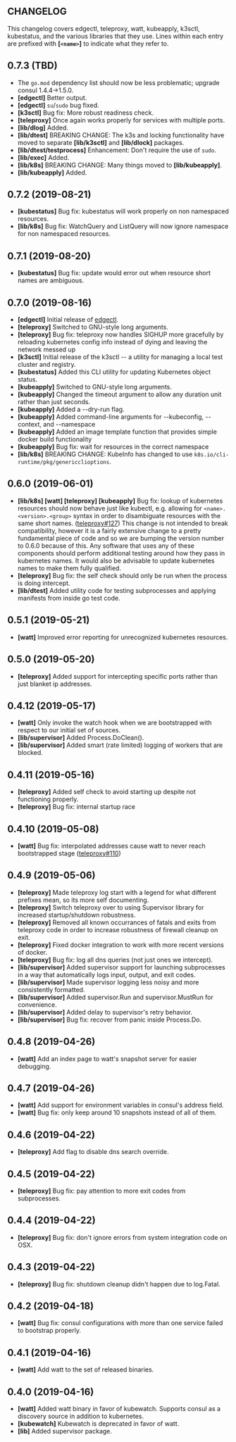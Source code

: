 ## CHANGELOG

This changelog covers edgectl, teleproxy, watt, kubeapply, k3sctl,
kubestatus, and the various libraries that they use.  Lines within
each entry are prefixed with <b>[`<name>`]</b> to indicate what they
refer to.

## 0.7.3 (TBD)

 * The `go.mod` dependency list should now be less problematic; upgrade consul 1.4.4→1.5.0.
 * <b>[edgectl]</b> Better output.
 * <b>[edgectl]</b> `su`/`sudo` bug fixed.
 * <b>[k3sctl]</b> Bug fix: More robust readiness check.
 * <b>[teleproxy]</b> Once again works properly for services with multiple ports.
 * <b>[lib/dlog]</b> Added.
 * <b>[lib/dtest]</b> BREAKING CHANGE: The k3s and locking functionality have moved to separate <b>[lib/k3sctl]</b> and <b>[lib/dlock]</b> packages.
 * <b>[lib/dtest/testprocess]</b> Enhancement: Don't require the use of `sudo`.
 * <b>[lib/exec]</b> Added.
 * <b>[lib/k8s]</b> BREAKING CHANGE: Many things moved to <b>[lib/kubeapply]</b>.
 * <b>[lib/kubeapply]</b> Added.

## 0.7.2 (2019-08-21)

 * <b>[kubestatus]</b> Bug fix: kubestatus will work properly on non namespaced resources.
 * <b>[lib/k8s]</b> Bug fix: WatchQuery and ListQuery will now ignore namespace for non namespaced resources.

## 0.7.1 (2019-08-20)

 * <b>[kubestatus]</b> Bug fix: update would error out when resource short names are ambiguous.

## 0.7.0 (2019-08-16)

 * <b>[edgectl]</b> Initial release of [edgectl](docs/edgectl.md).
 * <b>[teleproxy]</b> Switched to GNU-style long arguments.
 * <b>[teleproxy]</b> Bug fix: teleproxy now handles SIGHUP more gracefully by reloading kubernetes config info instead of dying and leaving the network messed up
 * <b>[k3sctl]</b> Initial release of the k3sctl -- a utility for managing a local test cluster and registry.
 * <b>[kubestatus]</b> Added this CLI utility for updating Kubernetes object status.
 * <b>[kubeapply]</b> Switched to GNU-style long arguments.
 * <b>[kubeapply]</b> Changed the timeout argument to allow any duration unit rather than just seconds.
 * <b>[kubeapply]</b> Added a --dry-run flag.
 * <b>[kubeapply]</b> Added command-line arguments for --kubeconfig, --context, and --namespace
 * <b>[kubeapply]</b> Added an image template function that provides simple docker build functionality
 * <b>[kubeapply]</b> Bug fix: wait for resources in the correct namespace
 * <b>[lib/k8s]</b> BREAKING CHANGE: KubeInfo has changed to use `k8s.io/cli-runtime/pkg/genericclioptions`.

## 0.6.0 (2019-06-01)

 * <b>[lib/k8s] [watt] [teleproxy] [kubeapply]</b> Bug fix: lookup of kubernetes resources should now behave just like kubectl, e.g. allowing for `<name>.<version>.<group>` syntax in order to disambiguate resources with the same short names. ([teleproxy#127](https://github.com/datawire/teleproxy/issues/127)) This change is not intended to break compatibility, however it is a fairly extensive change to a pretty fundamental piece of code and so we are bumping the version number to 0.6.0 because of this. Any software that uses any of these components should perform additional testing around how they pass in kubernetes names. It would also be advisable to update kubernetes names to make them fully qualified.
 * <b>[teleproxy]</b> Bug fix: the self check should only be run when the process is doing intercept.
 * <b>[lib/dtest]</b> Added utility code for testing subprocesses and applying manifests from inside go test code.

## 0.5.1 (2019-05-21)

 * <b>[watt]</b> Improved error reporting for unrecognized kubernetes resources.

## 0.5.0 (2019-05-20)

 * <b>[teleproxy]</b> Added support for intercepting specific ports rather than just blanket ip addresses.

## 0.4.12 (2019-05-17)

 * <b>[watt]</b> Only invoke the watch hook when we are bootstrapped with respect to our initial set of sources.
 * <b>[lib/supervisor]</b> Added Process.DoClean().
 * <b>[lib/supervisor]</b> Added smart (rate limited) logging of workers that are blocked.

## 0.4.11 (2019-05-16)

 * <b>[teleproxy]</b> Added self check to avoid starting up despite not functioning properly.
 * <b>[teleproxy]</b> Bug fix: internal startup race

## 0.4.10 (2019-05-08)

 * <b>[watt]</b> Bug fix: interpolated addresses cause watt to never reach bootstrapped stage ([teleproxy#110](https://github.com/datawire/teleproxy/issues/110))

## 0.4.9 (2019-05-06)

 * <b>[teleproxy]</b> Made teleproxy log start with a legend for what different prefixes mean, so its more self documenting.
 * <b>[teleproxy]</b> Switch teleproxy over to using Supervisor library for increased startup/shutdown robustness.
 * <b>[teleproxy]</b> Removed all known occurrances of fatals and exits from teleproxy code in order to increase robustness of firewall cleanup on exit.
 * <b>[teleproxy]</b> Fixed docker integration to work with more recent versions of docker.
 * <b>[teleproxy]</b> Bug fix: log all dns queries (not just ones we intercept).
 * <b>[lib/supervisor]</b> Added supervisor support for launching subprocesses in a way that automatically logs input, output, and exit codes.
 * <b>[lib/supervisor]</b> Made supervisor logging less noisy and more consistently formatted.
 * <b>[lib/supervisor]</b> Added supervisor.Run and supervisor.MustRun for convenience.
 * <b>[lib/supervisor]</b> Added delay to supervisor's retry behavior.
 * <b>[lib/supervisor]</b> Bug fix: recover from panic inside Process.Do.

## 0.4.8 (2019-04-26)

 * <b>[watt]</b> Add an index page to watt's snapshot server for easier debugging.

## 0.4.7 (2019-04-26)

 * <b>[watt]</b> Add support for environment variables in consul's address field.
 * <b>[watt]</b> Bug fix: only keep around 10 snapshots instead of all of them.

## 0.4.6 (2019-04-22)

 * <b>[teleproxy]</b> Add flag to disable dns search override.

## 0.4.5 (2019-04-22)

 * <b>[teleproxy]</b> Bug fix: pay attention to more exit codes from subprocesses.

## 0.4.4 (2019-04-22)

 * <b>[teleproxy]</b> Bug fix: don't ignore errors from system integration code on OSX.

## 0.4.3 (2019-04-22)

 * <b>[teleproxy]</b> Bug fix: shutdown cleanup didn't happen due to log.Fatal.

## 0.4.2 (2019-04-18)

 * <b>[watt]</b> Bug fix: consul configurations with more than one service failed to bootstrap properly.

## 0.4.1 (2019-04-16)

 * <b>[watt]</b> Add watt to the set of released binaries.

## 0.4.0 (2019-04-16)

 * <b>[watt]</b> Added watt binary in favor of kubewatch. Supports consul as
          a discovery source in addition to kubernetes.
 * <b>[kubewatch]</b> Kubewatch is deprecated in favor of watt.
 * <b>[lib]</b> Added supervisor package.

